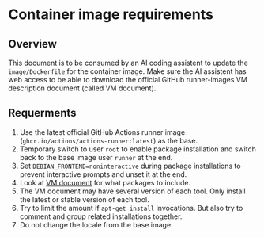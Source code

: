 # Container image requirements

## Overview
This document is to be consumed by an AI coding assistent to update the `image/Dockerfile` for the container image. Make sure the AI assistent has web access to be able to download the official GitHub runner-images VM description document (called VM document).

## Requerments
1. Use the latest official GitHub Actions runner image (`ghcr.io/actions/actions-runner:latest`) as the base.
1. Temporary switch to user `root` to enable package installation and switch back to the base image user `runner` at the end.
1. Set `DEBIAN_FRONTEND=noninteractive` during package installations to prevent interactive prompts and unset it at the end.
1. Look at [VM document](https://github.com/actions/runner-images/blob/main/images/ubuntu/Ubuntu2204-Readme.md) for what packages to include.
1. The VM document may have several version of each tool. Only install the latest or stable version of each tool.
1. Try to limit the amount if `apt-get install` invocations. But also try to comment and group related installations together.
1. Do not change the locale from the base image.
